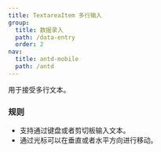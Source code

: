 ```yaml
---
title: TextareaItem 多行输入
group:
  title: 数据录入
  path: /data-entry
  order: 2
nav:
  title: antd-mobile
  path: /antd
---
```


用于接受多行文本。

### 规则
- 支持通过键盘或者剪切板输入文本。
- 通过光标可以在垂直或者水平方向进行移动。


<code src="./demos/basic.tsx" />

<API/>
